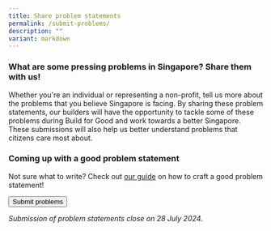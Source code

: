 ```yaml
---
title: Share problem statements
permalink: /submit-problems/
description: ""
variant: markdown
---
```

### What are some pressing problems in Singapore? Share them with us!

Whether you're an individual or representing a non-profit, tell us more about the problems that you believe Singapore is facing. By sharing these problem statements, our builders will have the opportunity to tackle some of these problems during Build for Good and work towards a better Singapore. These submissions will also help us better understand problems that citizens care most about.


### Coming up with a good problem statement
Not sure what to write? Check out [our guide](/problem-statement-guide/) on how to craft a good problem statement!

<a href="https://form.gov.sg/667d390282974a32f1aeff32"> <button class="bp-button is-secondary is-medium has-text-white is-uppercase search-button"> Submit problems </button> </a>

*Submission of problem statements close on 28 July 2024.*